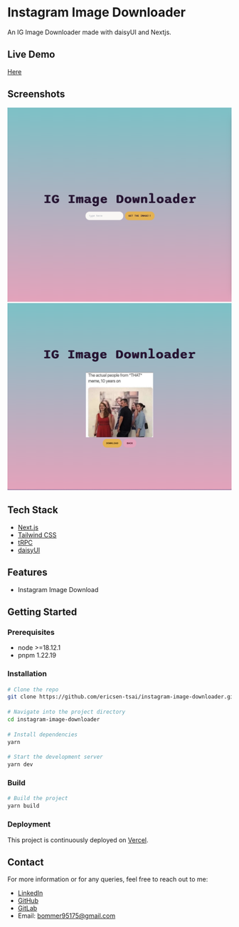 # Instagram Image Downloader

An IG Image Downloader made with daisyUI and Nextjs.

## Live Demo

[Here](https://easysplit.erichandsen.dev/)

## Screenshots

![Input](./public/input.png)
![Download](./public/download.png)

## Tech Stack

- [Next.js](https://nextjs.org)
- [Tailwind CSS](https://tailwindcss.com)
- [tRPC](https://trpc.io)
- [daisyUI](https://daisyui.com/)

## Features

- Instagram Image Download

## Getting Started

### Prerequisites

- node >=18.12.1
- pnpm 1.22.19

### Installation

```bash
# Clone the repo
git clone https://github.com/ericsen-tsai/instagram-image-downloader.git

# Navigate into the project directory
cd instagram-image-downloader

# Install dependencies
yarn

# Start the development server
yarn dev
```

### Build

```bash
# Build the project
yarn build
```

### Deployment

This project is continuously deployed on [Vercel](https://vercel.com/).

## Contact

For more information or for any queries, feel free to reach out to me:

- [LinkedIn](https://www.linkedin.com/in/ericsen-tsai-a00948236/)
- [GitHub](https://github.com/ericsen-tsai)
- [GitLab](https://gitlab.com/ericsentsai)
- Email: <bommer95175@gmail.com>
